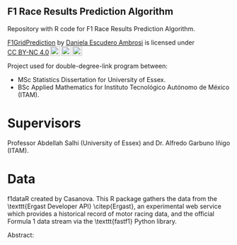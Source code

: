 ## F1 Race Results Prediction Algorithm

Repository with R code for F1 Race Results Prediction Algorithm. 

<p xmlns:cc="http://creativecommons.org/ns#" xmlns:dct="http://purl.org/dc/terms/"><a property="dct:title" rel="cc:attributionURL" href="https://github.com/dannescudero/F1GridPrediction">F1GridPrediction</a> by <a rel="cc:attributionURL dct:creator" property="cc:attributionName" href="https://github.com/dannescudero">Daniela Escudero Ambrosi</a> is licensed under <a href="http://creativecommons.org/licenses/by-nc/4.0/?ref=chooser-v1" target="_blank" rel="license noopener noreferrer" style="display:inline-block;">CC BY-NC 4.0<img style="height:22px!important;margin-left:3px;vertical-align:text-bottom;" src="https://mirrors.creativecommons.org/presskit/icons/cc.svg?ref=chooser-v1"><img style="height:22px!important;margin-left:3px;vertical-align:text-bottom;" src="https://mirrors.creativecommons.org/presskit/icons/by.svg?ref=chooser-v1"><img style="height:22px!important;margin-left:3px;vertical-align:text-bottom;" src="https://mirrors.creativecommons.org/presskit/icons/nc.svg?ref=chooser-v1"></a></p>



Project used for double-degree-link program between:
- MSc Statistics Dissertation for University of Essex.
- BSc Applied Mathematics for Instituto Tecnológico Autónomo de México (ITAM).

# Supervisors
Professor Abdellah Salhi (University of Essex) and Dr. Alfredo Garbuno Iñigo (ITAM).

# Data
<p The data for this project comes from the R package, <a ref="https://github.com/cran/f1dataR">f1dataR</a> created by Casanova. This R package gathers the data from the \texttt{Ergast Developer API} \citep{Ergast}, an experimental web service which provides a historical record of motor racing data, and the official Formula 1 data stream via the \texttt{fastf1} Python library.</p>

Abstract:
